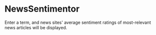 NewsSentimentor
===============

Enter a  term, and news sites' average sentiment ratings of most-relevant news articles will be displayed.
